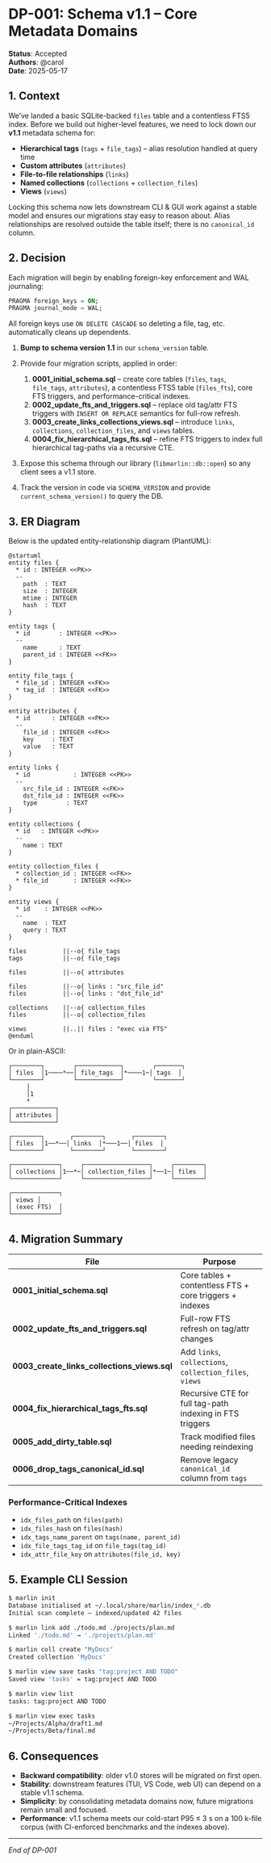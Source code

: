 # DP-001: Schema v1.1 – Core Metadata Domains

**Status**: Accepted  
**Authors**: @carol  
**Date**: 2025-05-17

## 1. Context

We’ve landed a basic SQLite-backed `files` table and a contentless FTS5 index. Before we build out higher-level features, we need to lock down our **v1.1** metadata schema for:

- **Hierarchical tags** (`tags` + `file_tags`) – alias resolution handled at query time
- **Custom attributes** (`attributes`)
- **File-to-file relationships** (`links`)
- **Named collections** (`collections` + `collection_files`)
- **Views** (`views`)

Locking this schema now lets downstream CLI & GUI work against a stable model and ensures our migrations stay easy to reason about.
Alias relationships are resolved outside the table itself; there is no `canonical_id` column.

## 2. Decision

Each migration will begin by enabling foreign-key enforcement and WAL journaling:

```sql
PRAGMA foreign_keys = ON;
PRAGMA journal_mode = WAL;
````

All foreign keys use `ON DELETE CASCADE` so deleting a file, tag, etc. automatically cleans up dependents.

1. **Bump to schema version 1.1** in our `schema_version` table.
2. Provide four migration scripts, applied in order:

   1. **0001\_initial\_schema.sql** – create core tables (`files`, `tags`, `file_tags`, `attributes`), a contentless FTS5 table (`files_fts`), core FTS triggers, and performance-critical indexes.
   2. **0002\_update\_fts\_and\_triggers.sql** – replace old tag/attr FTS triggers with `INSERT OR REPLACE` semantics for full-row refresh.
   3. **0003\_create\_links\_collections\_views.sql** – introduce `links`, `collections`, `collection_files`, and `views` tables.
   4. **0004\_fix\_hierarchical\_tags\_fts.sql** – refine FTS triggers to index full hierarchical tag-paths via a recursive CTE.
3. Expose this schema through our library (`libmarlin::db::open`) so any client sees a v1.1 store.
4. Track the version in code via `SCHEMA_VERSION` and provide `current_schema_version()` to query the DB.

## 3. ER Diagram

Below is the updated entity-relationship diagram (PlantUML):

```plantuml
@startuml
entity files {
  * id : INTEGER <<PK>>
  --
    path  : TEXT
    size  : INTEGER
    mtime : INTEGER
    hash  : TEXT
}

entity tags {
  * id        : INTEGER <<PK>>
  --
    name      : TEXT
    parent_id : INTEGER <<FK>>
}

entity file_tags {
  * file_id : INTEGER <<FK>>
  * tag_id  : INTEGER <<FK>>
}

entity attributes {
  * id      : INTEGER <<PK>>
  --
    file_id : INTEGER <<FK>>
    key     : TEXT
    value   : TEXT
}

entity links {
  * id            : INTEGER <<PK>>
  --
    src_file_id : INTEGER <<FK>>
    dst_file_id : INTEGER <<FK>>
    type        : TEXT
}

entity collections {
  * id   : INTEGER <<PK>>
  --
    name : TEXT
}

entity collection_files {
  * collection_id : INTEGER <<FK>>
  * file_id       : INTEGER <<FK>>
}

entity views {
  * id    : INTEGER <<PK>>
  --
    name  : TEXT
    query : TEXT
}

files          ||--o{ file_tags
tags           ||--o{ file_tags

files          ||--o{ attributes

files          ||--o{ links : "src_file_id"
files          ||--o{ links : "dst_file_id"

collections    ||--o{ collection_files
files          ||--o{ collection_files

views          ||..|| files : "exec via FTS"
@enduml
```

Or in plain-ASCII:

```ascii
┌────────┐        ┌────────────┐        ┌───────┐
│ files  │1────*──│ file_tags  │*────1─│ tags  │
└────────┘        └────────────┘        └───────┘
     │                                    
     │1                                   
     *                                    
┌────────────┐                           
│ attributes │                           
└────────────┘                           

┌────────┐       ┌────────┐       ┌────────┐
│ files  │1──*──│ links  │*───1──│ files  │
└────────┘       └────────┘       └────────┘

┌─────────────┐     ┌──────────────────┐     ┌────────┐
│ collections │1──*─│ collection_files │*──1─│ files  │
└─────────────┘     └──────────────────┘     └────────┘

┌─────────────┐
│ views │
│ (exec FTS)  │
└─────────────┘
```

## 4. Migration Summary

| File                                                   | Purpose                                                       |
| ------------------------------------------------------ | ------------------------------------------------------------- |
| **0001\_initial\_schema.sql**                          | Core tables + contentless FTS + core triggers + indexes       |
| **0002\_update\_fts\_and\_triggers.sql**               | Full-row FTS refresh on tag/attr changes                      |
| **0003\_create\_links\_collections\_views.sql** | Add `links`, `collections`, `collection_files`, `views` |
| **0004\_fix\_hierarchical\_tags\_fts.sql**             | Recursive CTE for full tag-path indexing in FTS triggers      |
| **0005_add_dirty_table.sql**                           | Track modified files needing reindexing |
| **0006_drop_tags_canonical_id.sql**                   | Remove legacy `canonical_id` column from `tags` |

### Performance-Critical Indexes

* `idx_files_path`       on `files(path)`
* `idx_files_hash`       on `files(hash)`
* `idx_tags_name_parent` on `tags(name, parent_id)`
* `idx_file_tags_tag_id` on `file_tags(tag_id)`
* `idx_attr_file_key`    on `attributes(file_id, key)`

## 5. Example CLI Session

```bash
$ marlin init
Database initialised at ~/.local/share/marlin/index_*.db
Initial scan complete – indexed/updated 42 files

$ marlin link add ./todo.md ./projects/plan.md
Linked './todo.md' → './projects/plan.md'

$ marlin coll create "MyDocs"
Created collection 'MyDocs'

$ marlin view save tasks "tag:project AND TODO"
Saved view 'tasks' = tag:project AND TODO

$ marlin view list
tasks: tag:project AND TODO

$ marlin view exec tasks
~/Projects/Alpha/draft1.md
~/Projects/Beta/final.md
```

## 6. Consequences

* **Backward compatibility**: older v1.0 stores will be migrated on first open.
* **Stability**: downstream features (TUI, VS Code, web UI) can depend on a stable v1.1 schema.
* **Simplicity**: by consolidating metadata domains now, future migrations remain small and focused.
* **Performance**: v1.1 schema meets our cold-start P95 ≤ 3 s on a 100 k-file corpus (with CI-enforced benchmarks and the indexes above).

---

*End of DP-001*
